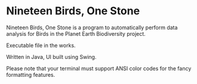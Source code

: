 # Nineteen Birds, One Stone

Nineteen Birds, One Stone is a program to automatically perform data analysis for Birds in the Planet Earth Biodiversity project.

Executable file in the works.

Written in Java, UI built using Swing.

Please note that your terminal must support ANSI color codes for the fancy formatting features.
